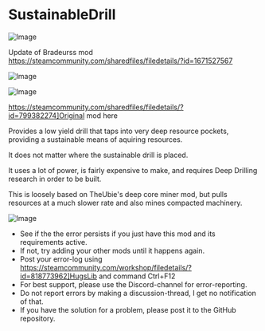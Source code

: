 # SustainableDrill

![Image](https://i.imgur.com/buuPQel.png)

Update of Bradeurss mod
https://steamcommunity.com/sharedfiles/filedetails/?id=1671527567

![Image](https://i.imgur.com/pufA0kM.png)

	
![Image](https://i.imgur.com/Z4GOv8H.png)

https://steamcommunity.com/sharedfiles/filedetails/?id=799382274]Original mod here

Provides a low yield drill that taps into very deep resource pockets, providing a sustainable means of aquiring resources.

It does not matter where the sustainable drill is placed.

It uses a lot of power, is fairly expensive to make, and requires Deep Drilling research in order to be built.

This is loosely based on TheUbie's deep core miner mod, but pulls resources at a much slower rate and also mines compacted machinery.

![Image](https://i.imgur.com/PwoNOj4.png)



-  See if the the error persists if you just have this mod and its requirements active.
-  If not, try adding your other mods until it happens again.
-  Post your error-log using https://steamcommunity.com/workshop/filedetails/?id=818773962]HugsLib and command Ctrl+F12
-  For best support, please use the Discord-channel for error-reporting.
-  Do not report errors by making a discussion-thread, I get no notification of that.
-  If you have the solution for a problem, please post it to the GitHub repository.




